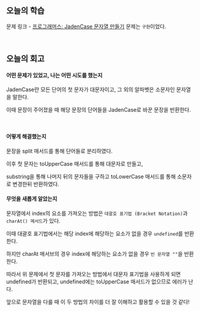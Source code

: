 ## 오늘의 학습
문제 링크 - [프로그래머스: JadenCase 문자열 만들기](https://school.programmers.co.kr/learn/courses/30/lessons/12951)
문제는 `구현`이었다.

<br />

## 오늘의 회고
#### 어떤 문제가 있었고, 나는 어떤 시도를 했는지
JadenCase란 모든 단어의 첫 문자가 대문자이고, 그 외의 알파벳은 소문자인 문자열을 말한다.

이때 문장이 주어졌을 때 해당 문장의 단어들을 JadenCase로 바꾼 문장을 반환한다.

<br />

#### 어떻게 해결했는지
문장을 split 매서드를 통해 단어들로 분리하였다.

이후 첫 문자는 toUpperCase 매서드를 통해 대문자로 만들고,

substring을 통해 나머지 뒤의 문자들을 구하고 toLowerCase 매서드를 통해 소문자로 변경한뒤 반환하였다.

#### 무엇을 새롭게 알았는지
문자열에서 index의 요소를 가져오는 방법은 `대괄호 표기법 (Bracket Notation)`과 `charAt() 메서드`가 있다.

이때 대괄호 표기법에서는 해당 index에 해당하는 요소가 없을 경우 `undefined`를 반환한다.

하지만 charAt 매서브의 경우 index에 해당하는 요소가 없을 경우 `빈 문자열 ""`을 반환한다.

따라서 위 문제에서 첫 문자를 가져오는 방법에서 대문자 표기법을 사용하게 되면 undefined가 반환되고, undefined에는 toUpperCase 매서드가 없으므로 에러가 난다.

앞으로 문자열을 다룰 때 이 두 방법의 차이를 더 잘 이해하고 활용할 수 있을 것 같다!
